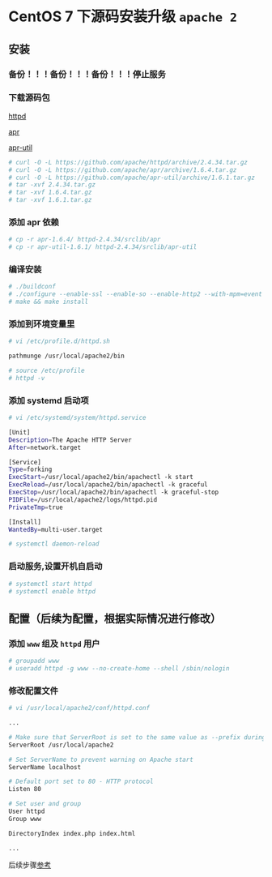 # CentOS 7 下源码安装升级 `apache 2`

## 安装

### 备份！！！备份！！！备份！！！停止服务

### 下载源码包

[httpd](https://mirrors.tuna.tsinghua.edu.cn/apache/httpd/)

[apr](https://mirrors.tuna.tsinghua.edu.cn/apache/apr/)

[apr-util](https://mirrors.tuna.tsinghua.edu.cn/apache/apr/)

```bash
# curl -O -L https://github.com/apache/httpd/archive/2.4.34.tar.gz
# curl -O -L https://github.com/apache/apr/archive/1.6.4.tar.gz
# curl -O -L https://github.com/apache/apr-util/archive/1.6.1.tar.gz
# tar -xvf 2.4.34.tar.gz
# tar -xvf 1.6.4.tar.gz
# tar -xvf 1.6.1.tar.gz
```

### 添加 apr 依赖

```bash
# cp -r apr-1.6.4/ httpd-2.4.34/srclib/apr
# cp -r apr-util-1.6.1/ httpd-2.4.34/srclib/apr-util
```

### 编译安装

```bash
# ./buildconf
# ./configure --enable-ssl --enable-so --enable-http2 --with-mpm=event --with-included-apr --with-ssl=/usr/local/openssl --prefix=/usr/local/apache2
# make && make install
```

### 添加到环境变量里

```bash
# vi /etc/profile.d/httpd.sh

pathmunge /usr/local/apache2/bin

# source /etc/profile
# httpd -v
```

### 添加 systemd 启动项

```bash
# vi /etc/systemd/system/httpd.service

[Unit]
Description=The Apache HTTP Server
After=network.target

[Service]
Type=forking
ExecStart=/usr/local/apache2/bin/apachectl -k start
ExecReload=/usr/local/apache2/bin/apachectl -k graceful
ExecStop=/usr/local/apache2/bin/apachectl -k graceful-stop
PIDFile=/usr/local/apache2/logs/httpd.pid
PrivateTmp=true

[Install]
WantedBy=multi-user.target

# systemctl daemon-reload
```

### 启动服务,设置开机自启动

```bash
# systemctl start httpd
# systemctl enable httpd
```

## 配置（后续为配置，根据实际情况进行修改）

### 添加 `www` 组及 `httpd` 用户

```bash
# groupadd www
# useradd httpd -g www --no-create-home --shell /sbin/nologin
```

### 修改配置文件

```bash
# vi /usr/local/apache2/conf/httpd.conf

...

# Make sure that ServerRoot is set to the same value as --prefix during ./configure
ServerRoot /usr/local/apache2

# Set ServerName to prevent warning on Apache start
ServerName localhost

# Default port set to 80 - HTTP protocol
Listen 80

# Set user and group
User httpd
Group www

DirectoryIndex index.php index.html

...

```

后续步骤[参考](https://blacksaildivision.com/how-to-install-apache-httpd-on-centos)